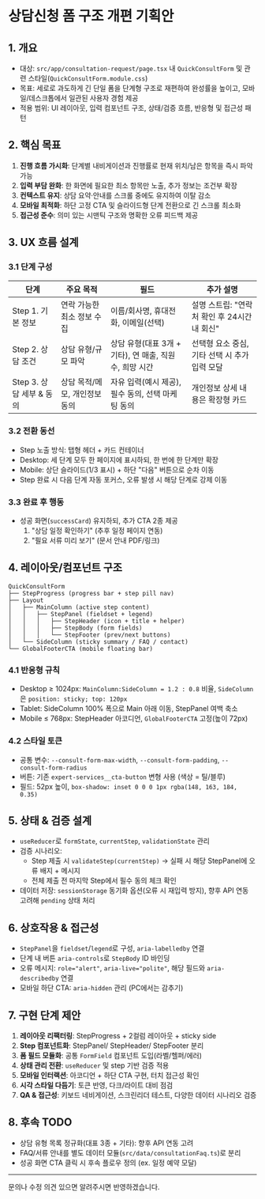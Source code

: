 # 상담신청 폼 구조 개편 기획안

## 1. 개요
- 대상: `src/app/consultation-request/page.tsx` 내 `QuickConsultForm` 및 관련 스타일(`QuickConsultForm.module.css`)
- 목표: 세로로 과도하게 긴 단일 폼을 단계형 구조로 재편하여 완성률을 높이고, 모바일/데스크톱에서 일관된 사용자 경험 제공
- 적용 범위: UI 레이아웃, 입력 컴포넌트 구조, 상태/검증 흐름, 반응형 및 접근성 패턴

## 2. 핵심 목표
1. **진행 흐름 가시화**: 단계별 내비게이션과 진행률로 현재 위치/남은 항목을 즉시 파악 가능
2. **입력 부담 완화**: 한 화면에 필요한 최소 항목만 노출, 추가 정보는 조건부 확장
3. **컨텍스트 유지**: 상담 요약·안내를 스크롤 중에도 유지하여 이탈 감소
4. **모바일 최적화**: 하단 고정 CTA 및 슬라이드형 단계 전환으로 긴 스크롤 최소화
5. **접근성 준수**: 의미 있는 시맨틱 구조와 명확한 오류 피드백 제공

## 3. UX 흐름 설계
### 3.1 단계 구성
| 단계 | 주요 목적 | 필드 | 추가 설명 |
| --- | --- | --- | --- |
| Step 1. 기본 정보 | 연락 가능한 최소 정보 수집 | 이름/회사명, 휴대전화, 이메일(선택) | 설명 스트립: "연락처 확인 후 24시간 내 회신" |
| Step 2. 상담 조건 | 상담 유형/규모 파악 | 상담 유형(대표 3개 + 기타), 연 매출, 직원 수, 희망 시간 | 선택형 요소 중심, 기타 선택 시 추가 입력 모달 |
| Step 3. 상담 세부 & 동의 | 상담 목적/메모, 개인정보 동의 | 자유 입력(예시 제공), 필수 동의, 선택 마케팅 동의 | 개인정보 상세 내용은 확장형 카드 |

### 3.2 전환 동선
- Step 노출 방식: 탭형 헤더 + 카드 컨테이너
- Desktop: 세 단계 모두 한 페이지에 표시하되, 한 번에 한 단계만 확장
- Mobile: 상단 슬라이드(1/3 표시) + 하단 "다음" 버튼으로 순차 이동
- Step 완료 시 다음 단계 자동 포커스, 오류 발생 시 해당 단계로 강제 이동

### 3.3 완료 후 행동
- 성공 화면(`successCard`) 유지하되, 추가 CTA 2종 제공  
  1. "상담 일정 확인하기" (추후 일정 페이지 연동)  
  2. "필요 서류 미리 보기" (문서 안내 PDF/링크)

## 4. 레이아웃/컴포넌트 구조
```
QuickConsultForm
├── StepProgress (progress bar + step pill nav)
├── Layout
│   ├── MainColumn (active step content)
│   │   ├── StepPanel (fieldset + legend)
│   │   │   ├── StepHeader (icon + title + helper)
│   │   │   ├── StepBody (form fields)
│   │   │   └── StepFooter (prev/next buttons)
│   └── SideColumn (sticky summary / FAQ / contact)
└── GlobalFooterCTA (mobile floating bar)
```

### 4.1 반응형 규칙
- Desktop ≥ 1024px: `MainColumn:SideColumn = 1.2 : 0.8` 비율, `SideColumn`은 `position: sticky; top: 120px`
- Tablet: SideColumn 100% 폭으로 Main 아래 이동, StepPanel 여백 축소
- Mobile ≤ 768px: StepHeader 아코디언, `GlobalFooterCTA` 고정(높이 72px)

### 4.2 스타일 토큰
- 공통 변수: `--consult-form-max-width`, `--consult-form-padding`, `--consult-form-radius`
- 버튼: 기존 `expert-services__cta-button` 변형 사용 (색상 = 틸/블루)
- 필드: 52px 높이, `box-shadow: inset 0 0 0 1px rgba(148, 163, 184, 0.35)`

## 5. 상태 & 검증 설계
- `useReducer`로 `formState`, `currentStep`, `validationState` 관리
- 검증 시나리오:
  - Step 제출 시 `validateStep(currentStep)` → 실패 시 해당 StepPanel에 오류 배지 + 메시지
  - 전체 제출 전 마지막 Step에서 필수 동의 체크 확인
- 데이터 저장: `sessionStorage` 동기화 옵션(오류 시 재입력 방지), 향후 API 연동 고려해 `pending` 상태 처리

## 6. 상호작용 & 접근성
- `StepPanel`을 `fieldset`/`legend`로 구성, `aria-labelledby` 연결
- 단계 내 버튼 `aria-controls`로 `StepBody` ID 바인딩
- 오류 메시지: `role="alert"`, `aria-live="polite"`, 해당 필드와 `aria-describedby` 연결
- 모바일 하단 CTA: `aria-hidden` 관리 (PC에서는 감추기)

## 7. 구현 단계 제안
1. **레이아웃 리팩터링**: StepProgress + 2컬럼 레이아웃 + sticky side
2. **Step 컴포넌트화**: StepPanel/ StepHeader/ StepFooter 분리
3. **폼 필드 모듈화**: 공통 `FormField` 컴포넌트 도입(라벨/헬퍼/에러)
4. **상태 관리 전환**: `useReducer` 및 step 기반 검증 적용
5. **모바일 인터랙션**: 아코디언 + 하단 CTA 구현, 터치 접근성 확인
6. **시각 스타일 다듬기**: 토큰 반영, 다크/라이트 대비 점검
7. **QA & 접근성**: 키보드 네비게이션, 스크린리더 테스트, 다양한 데이터 시나리오 검증

## 8. 후속 TODO
- 상담 유형 목록 정규화(대표 3종 + 기타): 향후 API 연동 고려
- FAQ/서류 안내를 별도 데이터 모듈(`src/data/consultationFaq.ts`)로 분리
- 성공 화면 CTA 클릭 시 후속 플로우 정의 (ex. 일정 예약 모달)

---
문의나 수정 의견 있으면 알려주시면 반영하겠습니다.
